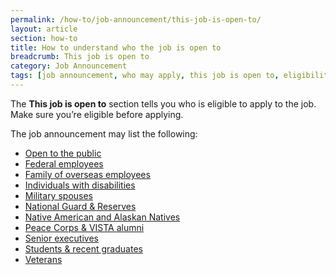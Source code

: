```yaml
---
permalink: /how-to/job-announcement/this-job-is-open-to/
layout: article
section: how-to
title: How to understand who the job is open to
breadcrumb: This job is open to
category: Job Announcement
tags: [job announcement, who may apply, this job is open to, eligibility, eligible, support-job-announcement]
---
```


The **This job is open to** section tells you who is eligible to apply to the job. Make sure you’re eligible before applying.

The job announcement may list the following:

* [Open to the public](../../../working-in-government/unique-hiring-paths/public/)
* [Federal employees](../../../working-in-government/unique-hiring-paths/federal-employees/)
* [Family of overseas employees](../../../working-in-government/unique-hiring-paths/family-of-overseas-employees/)
* [Individuals with disabilities](../../../working-in-government/unique-hiring-paths/individuals-with-disabilities/)
* [Military spouses](../../../working-in-government/unique-hiring-paths/military-spouses/)
* [National Guard & Reserves](../../../working-in-government/unique-hiring-paths/national-guard/)
* [Native American and Alaskan Natives](../../../working-in-government/unique-hiring-paths/native-americans/)
* [Peace Corps & VISTA alumni](../../../working-in-government/unique-hiring-paths/peace-corps/)
* [Senior executives](../../../working-in-government/unique-hiring-paths/senior-executives/)
* [Students & recent graduates](../../../working-in-government/unique-hiring-paths/students/)
* [Veterans](../../../working-in-government/unique-hiring-paths/veterans/)
